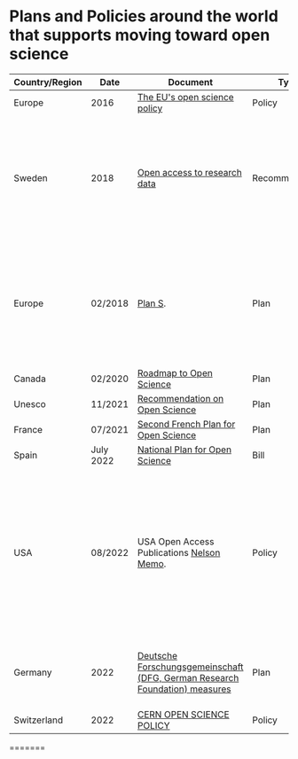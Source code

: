 # Plans and Policies around the world that supports moving toward open science


| Country/Region | Date    | Document                                                                                                                                                                                     | Type           | Comments                                                                                                                                                                                                          |
| -------------- | ------- | -------------------------------------------------------------------------------------------------------------------------------------------------------------------------------------------- | -------------- |:----------------------------------------------------------------------------------------------------------------------------------------------------------------------------------------------------------------- |
| Europe         | 2016    | [The EU's open science policy](https://research-and-innovation.ec.europa.eu/strategy/strategy-2020-2024/our-digital-future/open-science_en)                                                  | Policy         |                                                                                                                                                                                                                   |
| Sweden         | 2018    | [Open access to research data](https://www.vr.se/english/mandates/open-science/open-access-to-research-data.html)                                                                            | Recommendation | The recommendation is part of promoting a transition to open access to research data. The goal is to complete the transition no later than 2026.                                                                  
| Europe         | 02/2018 | [Plan S](https://www.coalition-s.org/).                                                                                                                                                      | Plan           | Research papers must be immediately free to read and published under a licence that,. allows anyone can download, reuse or republish the paper.                                                                   |
| Canada         | 02/2020 | [Roadmap to Open Science](https://www.ic.gc.ca/eic/site/063.nsf/eng/h_97992.html)                                                                                                            | Plan           |                                                                                                                                                                                                                   |
| Unesco         | 11/2021 | [Recommendation on Open Science](https://en.unesco.org/science-sustainable-future/open-science/recommendation)                                                                               | Plan           |                                                                                                                                                                                                                   |
| France         | 07/2021 | [Second French Plan for Open Science](https://www.ouvrirlascience.fr/second-national-plan-for-open-science/)                                                                                 | Plan           |                                                                                                                                                                                                                   |
|Spain | July 2022 | [National Plan for Open Science](https://www.mur.gov.it/sites/default/files/2022-06/Piano_Nazionale_per_la_Scienza_Aperta.pdf) | Bill | In Spanish- [Regulatory act](https://www.mur.gov.it/it/atti-e-normativa/decreto-ministeriale-n-268-del-28-02-2022)  |
| USA            | 08/2022 | USA Open Access Publications  [Nelson Memo](https://www.whitehouse.gov/ostp/news-updates/2022/08/25/ostp-issues-guidance-to-make-federally-funded-research-freely-available-without-delay/). | Policy         | All US agencies to have updated public access policies to make publications and research funded by taxpayers publicly accessible, without an embargo or cost.Policies to be fully implemented by the end of 2025. |
| Germany        | 2022    | [Deutsche Forschungsgemeinschaft (DFG, German Research Foundation) measures](https://www.dfg.de/en/research_funding/announcements_proposals/2022/info_wissenschaft_22_61/index.html)         | Plan           | Package of Measures to Support a Shift in the Culture of Research Assessment                                                                                                                                      |
| Switzerland    | 2022    | [CERN OPEN SCIENCE POLICY ](https://cds.cern.ch/record/2835057/files/CERN-OPEN-2022-013.pdf)                                                                                                 | Policy         | [Website](https://openscience.cern/)                                                                                                                                                                                         |
=======
